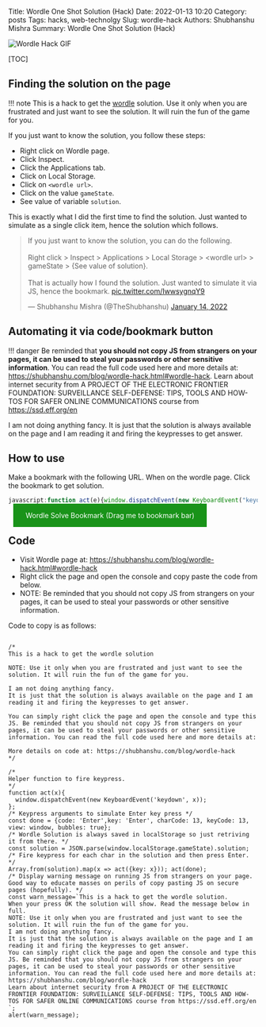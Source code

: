 Title: Wordle One Shot Solution (Hack)
Date: 2022-01-13 10:20
Category: posts
Tags: hacks, web-technolgy
Slug: wordle-hack
Authors: Shubhanshu Mishra
Summary: Wordle One Shot Solution (Hack)


![Wordle Hack GIF]({attach}/assets/wordle-hack.gif)


[TOC]

## Finding the solution on the page

!!! note
    This is a hack to get the [wordle](https://www.powerlanguage.co.uk/wordle/) solution. Use it only when you are frustrated and just want to see the solution. It will ruin the fun of the game for you.

If you just want to know the solution, you follow these steps: 

* Right click on Wordle page.
* Click Inspect.
* Click the Applications tab.
* Click on Local Storage.
* Click on `<wordle url>`.
* Click on the value `gameState`.
* See value of variable `solution`. 

This is exactly what I did the first time to find the solution. Just wanted to simulate as a single click item, hence the solution which follows.

<div>
<blockquote class="twitter-tweet"><p lang="en" dir="ltr">If you just want to know the solution, you can do the following. <br><br>Right click &gt; Inspect &gt; Applications &gt; Local Storage &gt; &lt;wordle url&gt; &gt; gameState &gt; {See value of solution}. <br><br>That is actually how I found the solution. Just wanted to simulate it via JS, hence the bookmark. <a href="https://t.co/IwwsygnqY9">pic.twitter.com/IwwsygnqY9</a></p>&mdash; Shubhanshu Mishra (@TheShubhanshu) <a href="https://twitter.com/TheShubhanshu/status/1481805738402099203?ref_src=twsrc%5Etfw">January 14, 2022</a></blockquote> <script async src="https://platform.twitter.com/widgets.js" charset="utf-8"></script>
</div>

## Automating it via code/bookmark button

!!! danger
    Be reminded that **you should not copy JS from strangers on your pages, it can be used to steal your passwords or other sensitive information**. You can read the full code used here and more details at: https://shubhanshu.com/blog/wordle-hack.html#wordle-hack. Learn about internet security from A PROJECT OF THE ELECTRONIC FRONTIER FOUNDATION: SURVEILLANCE SELF-DEFENSE: TIPS, TOOLS AND HOW-TOS FOR SAFER ONLINE COMMUNICATIONS course from https://ssd.eff.org/en

I am not doing anything fancy. It is just that the solution is always available on the page and I am reading it and firing the keypresses to get answer.    


## How to use

Make a bookmark with the following URL. When on the wordle page. Click the bookmark to get solution. 

```js
javascript:function act(e){window.dispatchEvent(new KeyboardEvent("keydown",e))}const done={code:"Enter",key:"Enter",charCode:13,keyCode:13,view:window,bubbles:!0},solution=JSON.parse(window.localStorage.gameState).solution;Array.from(solution).map(e=>act({key:e})),act(done);const warn_message="This is a hack to get the wordle solution.\nWhen your press OK the solution will show. Read the message below in full.\nNOTE: Use it only when you are frustrated and just want to see the solution. It will ruin the fun of the game for you. \nI am not doing anything fancy. \nIt is just that the solution is always available on the page and I am reading it and firing the keypresses to get answer.\nYou can simply right click the page and open the console and type this JS. Be reminded that you should not copy JS from strangers on your pages, it can be used to steal your passwords or other sensitive information. You can read the full code used here and more details at: https://shubhanshu.com/blog/wordle-hack\nLearn about internet security from A PROJECT OF THE ELECTRONIC FRONTIER FOUNDATION: SURVEILLANCE SELF-DEFENSE: TIPS, TOOLS AND HOW-TOS FOR SAFER ONLINE COMMUNICATIONS course from https://ssd.eff.org/en\n";alert(warn_message);
```

<div>
<style>
.bookmark-btn {
  background-color: #199319;
  color: white;
  padding: 15px 25px;
  text-decoration: none;
  margin: 10px;
}
</style>
<p><a class="bookmark-btn" href='javascript:function act(e){window.dispatchEvent(new KeyboardEvent("keydown",e))}const done={code:"Enter",key:"Enter",charCode:13,keyCode:13,view:window,bubbles:!0},solution=JSON.parse(window.localStorage.gameState).solution;Array.from(solution).map(e=>act({key:e})),act(done);const warn_message="This is a hack to get the wordle solution.\nWhen your press OK the solution will show. Read the message below in full.\nNOTE: Use it only when you are frustrated and just want to see the solution. It will ruin the fun of the game for you. \nI am not doing anything fancy. \nIt is just that the solution is always available on the page and I am reading it and firing the keypresses to get answer.\nYou can simply right click the page and open the console and type this JS. Be reminded that you should not copy JS from strangers on your pages, it can be used to steal your passwords or other sensitive information. You can read the full code used here and more details at: https://shubhanshu.com/blog/wordle-hack\nLearn about internet security from A PROJECT OF THE ELECTRONIC FRONTIER FOUNDATION: SURVEILLANCE SELF-DEFENSE: TIPS, TOOLS AND HOW-TOS FOR SAFER ONLINE COMMUNICATIONS course from https://ssd.eff.org/en\n";alert(warn_message);'>Wordle Solve Bookmark (Drag me to bookmark bar)</a></p>
</div>


## Code

* Visit Wordle page at: https://shubhanshu.com/blog/wordle-hack.html#wordle-hack
* Right click the page and open the console and copy paste the code from below. 
* NOTE: Be reminded that you should not copy JS from strangers on your pages, it can be used to steal your passwords or other sensitive information.

Code to copy is as follows:


```{ .js }

/*
This is a hack to get the wordle solution

NOTE: Use it only when you are frustrated and just want to see the solution. It will ruin the fun of the game for you. 

I am not doing anything fancy. 
It is just that the solution is always available on the page and I am reading it and firing the keypresses to get answer.

You can simply right click the page and open the console and type this JS. Be reminded that you should not copy JS from strangers on your pages, it can be used to steal your passwords or other sensitive information. You can read the full code used here and more details at: 

More details on code at: https://shubhanshu.com/blog/wordle-hack
*/

/*
Helper function to fire keypress.
*/
function act(x){
  window.dispatchEvent(new KeyboardEvent('keydown', x));
}; 
/* Keypress arguments to simulate Enter key press */
const done = {code: 'Enter',key: 'Enter', charCode: 13, keyCode: 13, view: window, bubbles: true};
/* Wordle Solution is always saved in localStorage so just retriving it from there. */
const solution = JSON.parse(window.localStorage.gameState).solution;
/* Fire keypress for each char in the solution and then press Enter. */
Array.from(solution).map(x => act({key: x})); act(done);
/* Display warning message on running JS from strangers on your page. Good way to educate masses on perils of copy pasting JS on secure pages (hopefully). */
const warn_message=`This is a hack to get the wordle solution.
When your press OK the solution will show. Read the message below in full.
NOTE: Use it only when you are frustrated and just want to see the solution. It will ruin the fun of the game for you. 
I am not doing anything fancy. 
It is just that the solution is always available on the page and I am reading it and firing the keypresses to get answer.
You can simply right click the page and open the console and type this JS. Be reminded that you should not copy JS from strangers on your pages, it can be used to steal your passwords or other sensitive information. You can read the full code used here and more details at: https://shubhanshu.com/blog/wordle-hack
Learn about internet security from A PROJECT OF THE ELECTRONIC FRONTIER FOUNDATION: SURVEILLANCE SELF-DEFENSE: TIPS, TOOLS AND HOW-TOS FOR SAFER ONLINE COMMUNICATIONS course from https://ssd.eff.org/en
`;
alert(warn_message);
```
